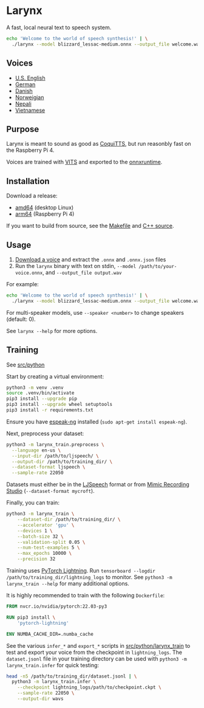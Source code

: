 # Larynx

A fast, local neural text to speech system.

``` sh
echo 'Welcome to the world of speech synthesis!' | \
  ./larynx --model blizzard_lessac-medium.onnx --output_file welcome.wav
```

## Voices

* [U.S. English](https://github.com/rhasspy/larynx2/releases/download/v0.0.1/voice-english.tar.gz)
* [German](https://github.com/rhasspy/larynx2/releases/download/v0.0.1/voice-german.tar.gz)
* [Danish](https://github.com/rhasspy/larynx2/releases/download/v0.0.1/voice-danish.tar.gz)
* [Norweigian](https://github.com/rhasspy/larynx2/releases/download/v0.0.1/voice-norweigian.tar.gz)
* [Nepali](https://github.com/rhasspy/larynx2/releases/download/v0.0.1/voice-nepali.tar.gz)
* [Vietnamese](https://github.com/rhasspy/larynx2/releases/download/v0.0.1/voice-vietnamese.tar.gz)


## Purpose

Larynx is meant to sound as good as [CoquiTTS](https://github.com/coqui-ai/TTS), but run reasonbly fast on the Raspberry Pi 4.

Voices are trained with [VITS](https://github.com/jaywalnut310/vits/) and exported to the [onnxruntime](https://onnxruntime.ai/).


## Installation

Download a release:

* [amd64](https://github.com/rhasspy/larynx2/releases/download/v0.0.1/larynx_amd64.tar.gz) (desktop Linux)
* [arm64](https://github.com/rhasspy/larynx2/releases/download/v0.0.1/larynx_arm64.tar.gz) (Raspberry Pi 4)

If you want to build from source, see the [Makefile](Makefile) and [C++ source](src/cpp).


## Usage

1. [Download a voice](#voices) and extract the `.onnx` and `.onnx.json` files
2. Run the `larynx` binary with text on stdin, `--model /path/to/your-voice.onnx`, and `--output_file output.wav`

For example:

``` sh
echo 'Welcome to the world of speech synthesis!' | \
  ./larynx --model blizzard_lessac-medium.onnx --output_file welcome.wav
```

For multi-speaker models, use `--speaker <number>` to change speakers (default: 0).

See `larynx --help` for more options.


## Training

See [src/python](src/python)

Start by creating a virtual environment:

``` sh
python3 -m venv .venv
source .venv/bin/activate
pip3 install --upgrade pip
pip3 install --upgrade wheel setuptools
pip3 install -r requirements.txt
```

Ensure you have [espeak-ng](https://github.com/espeak-ng/espeak-ng/) installed (`sudo apt-get install espeak-ng`).

Next, preprocess your dataset:

``` sh
python3 -m larynx_train.preprocess \
  --language en-us \
  --input-dir /path/to/ljspeech/ \
  --output-dir /path/to/training_dir/ \
  --dataset-format ljspeech \
  --sample-rate 22050
```

Datasets must either be in the [LJSpeech](https://keithito.com/LJ-Speech-Dataset/) format or from [Mimic Recording Studio](https://github.com/MycroftAI/mimic-recording-studio) (`--dataset-format mycroft`).

Finally, you can train:

``` sh
python3 -m larynx_train \
    --dataset-dir /path/to/training_dir/ \
    --accelerator 'gpu' \
    --devices 1 \
    --batch-size 32 \
    --validation-split 0.05 \
    --num-test-examples 5 \
    --max_epochs 10000 \
    --precision 32
```

Training uses [PyTorch Lightning](https://www.pytorchlightning.ai/). Run `tensorboard --logdir /path/to/training_dir/lightning_logs` to monitor. See `python3 -m larynx_train --help` for many additional options.

It is highly recommended to train with the following `Dockerfile`:

``` dockerfile
FROM nvcr.io/nvidia/pytorch:22.03-py3

RUN pip3 install \
    'pytorch-lightning'

ENV NUMBA_CACHE_DIR=.numba_cache
```

See the various `infer_*` and `export_*` scripts in [src/python/larynx_train](src/python/larynx_train) to test and export your voice from the checkpoint in `lightning_logs`. The `dataset.jsonl` file in your training directory can be used with `python3 -m larynx_train.infer` for quick testing:

``` sh
head -n5 /path/to/training_dir/dataset.jsonl | \
  python3 -m larynx_train.infer \
    --checkpoint lightning_logs/path/to/checkpoint.ckpt \
    --sample-rate 22050 \
    --output-dir wavs
```

